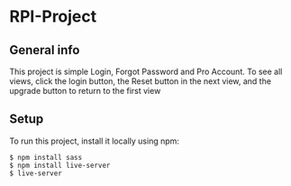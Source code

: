 # RPI-Project

## General info
This project is simple Login, Forgot Password and Pro Account.
To see all views, click the login button, the Reset button in the next view, and the upgrade button to return to the first view

## Setup
To run this project, install it locally using npm:

```
$ npm install sass
$ npm install live-server
$ live-server
```
